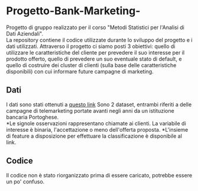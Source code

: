 # Progetto-Bank-Marketing-
Progetto di gruppo realizzato per il corso "Metodi Statistici per l'Analisi di Dati Aziendali".  
La repository contiene il codice utilizzate durante lo sviluppo del progetto e i dati utilizzati. Attraverso il progetto ci siamo posti 3 obiettivi: quello di utilizzare le caratteristiche del cliente per prevedere il suo interesse per il prodotto offerto, quello di prevedere un suo eventuale stato di default, e quello di costruire dei cluster di clienti (sulla base delle caratteristiche disponibili) con cui informare future campagne di marketing.

## Dati
I dati sono stati ottenuti a [questo link](https://www.openml.org/search?type=data&sort=runs&status=active&id=1461) Sono 2 dataset, entrambi riferiti a delle campagne di telemarketing portate avanti negli anni da un istituzione bancaria Portoghese.  
*Le signole osservazioni rappresentano chiamate ai clienti. La variabile di interesse è binaria, l'accettazione o meno dell'offerta proposta.
*L'insieme di feature a disposizione per effettuare la classificazione è disponibile al link.

## Codice
Il codice non è stato riorganizzato prima di essere caricato, potrebbe essere un po' confuso.

